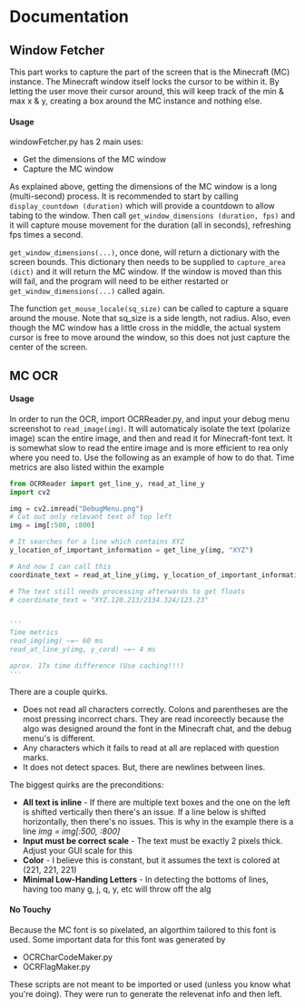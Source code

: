# Documentation

## Window Fetcher

This part works to capture the part of the screen that is the Minecraft (MC) instance. The Minecraft window itself locks the cursor to be within it. By letting the user move their cursor around, this will keep track of the min & max x & y, creating a box around the MC instance and nothing else.

#### Usage
windowFetcher.py has 2 main uses:
 - Get the dimensions of the MC window
 - Capture the MC window

As explained above, getting the dimensions of the MC window is a long (multi-second) process. It is recommended to start by calling ```display_countdown (duration)``` which will provide a countdown to allow tabing to the window. Then call ```get_window_dimensions (duration, fps)``` and it will capture mouse movement for the duration (all in seconds), refreshing fps times a second. 

```get_window_dimensions(...)```, once done, will return a dictionary with the screen bounds. This dictionary then needs to be supplied to ```capture_area (dict)``` and it will return the MC window. If the window is moved than this will fail, and the program will need to be either restarted or ```get_window_dimensions(...)``` called again.

The function ```get_mouse_locale(sq_size)``` can be called to capture a square around the mouse. Note that sq_size is a side length, not radius. Also, even though the MC window has a little cross in the middle, the actual system cursor is free to move around the window, so this does not just capture the center of the screen.


## MC OCR

#### Usage
In order to run the OCR, import OCRReader.py, and input your debug menu screenshot to ```read_image(img)```. It will automaticaly isolate the text (polarize image) scan the entire image, and then and read it for Minecraft-font text. It is somewhat slow to read the entire image and is more efficient to rea only where you need to. Use the following as an example of how to do that. Time metrics are also listed within the example

```python
from OCRReader import get_line_y, read_at_line_y
import cv2

img = cv2.imread("DebugMenu.png")
# Cut out only relevant text of top left
img = img[:500, :800] 

# It searches for a line which contains XYZ
y_location_of_important_information = get_line_y(img, "XYZ")

# And now I can call this
coordinate_text = read_at_line_y(img, y_location_of_important_information)

# The text still needs processing afterwards to get floats
# coordinate_text = "XYZ.120.213/2134.324/123.23"


'''
Time metrics
read_img(img) ~=~ 60 ms
read_at_line_y(img, y_cord) ~=~ 4 ms

aprox. 17x time difference (Use caching!!!)
'''
```

There are a couple quirks. 
 - Does not read all characters correctly. Colons and parentheses are the most pressing incorrect chars. They are read incoreectly because the algo was designed around the font in the Minecraft chat, and the debug menu's is different. 
 - Any characters which it fails to read at all are replaced with question marks. 
 - It does not detect spaces. But, there are newlines between lines.

The biggest quirks are the preconditions:
 - **All text is inline** - If there are multiple text boxes and the one on the left is shifted vertically then there's an issue. If a line below is shifted horizontally, then there's no issues. This is why in the example there is a line *img = img[:500, :800]*
 - **Input must be correct scale** - The text must be exactly 2 pixels thick. Adjust your GUI scale for this
 - **Color** - I believe this is constant, but it assumes the text is colored at (221, 221, 221)
 - **Minimal Low-Handing Letters** - In detecting the bottoms of lines, having too many g, j, q, y, etc will throw off the alg


#### No Touchy
Because the MC font is so pixelated, an algorthim tailored to this font is used. Some important data for this font was generated by

 - OCRCharCodeMaker.py
 - OCRFlagMaker.py

These scripts are not meant to be imported or used (unless you know what you're doing). They were run to generate the relevenat info and then left.


